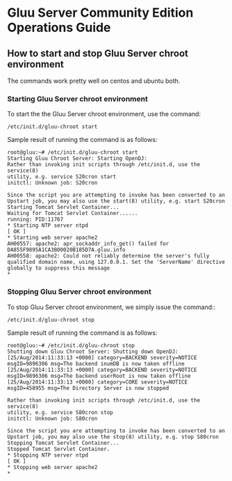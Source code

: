 # Gluu Server Community Edition Operations Guide

## How to start and stop Gluu Server chroot environment 

The commands work pretty well on centos and ubuntu both.

### Starting Gluu Server chroot environment

To start the the Gluu Server chroot environment, use the command:

`/etc/init.d/gluu-chroot start` 

Sample result of running the command is as follows:

	root@gluu:~# /etc/init.d/gluu-chroot start
	Starting Gluu Chroot Server: Starting OpenDJ: 
	Rather than invoking init scripts through /etc/init.d, use the service(8)
	utility, e.g. service S20cron start
	initctl: Unknown job: S20cron
	
	Since the script you are attempting to invoke has been converted to an
	Upstart job, you may also use the start(8) utility, e.g. start S20cron
	Starting Tomcat Servlet Container...
	Waiting for Tomcat Servlet Container......
	running: PID:11767
 	* Starting NTP server ntpd                                                                                                                                      [ OK ] 
 	* Starting web server apache2                                                                                                                                          AH00557: apache2: apr_sockaddr_info_get() failed for DA855F9895A1CA3B00020B185D7A.gluu.info
	AH00558: apache2: Could not reliably determine the server's fully qualified domain name, using 127.0.0.1. Set the 'ServerName' directive globally to suppress this message
 	* 


### Stopping Gluu Server chroot environment

To stop Gluu Server chroot environment, we simply issue the command::

`/etc/init.d/gluu-chroot stop`

Sample result of running the command is as follows:

	root@gluu:~# /etc/init.d/gluu-chroot stop
	Shutting down Gluu Chroot Server: Shutting down OpenDJ: [25/Aug/2014:11:33:13 +0000] category=BACKEND severity=NOTICE msgID=9896306 msg=The backend inumDB is now taken offline
	[25/Aug/2014:11:33:13 +0000] category=BACKEND severity=NOTICE msgID=9896306 msg=The backend userRoot is now taken offline
	[25/Aug/2014:11:33:13 +0000] category=CORE severity=NOTICE msgID=458955 msg=The Directory Server is now stopped
	
	Rather than invoking init scripts through /etc/init.d, use the service(8)
	utility, e.g. service S80cron stop
	initctl: Unknown job: S80cron
	
	Since the script you are attempting to invoke has been converted to an
	Upstart job, you may also use the stop(8) utility, e.g. stop S80cron
	Stopping Tomcat Servlet Container...
	Stopped Tomcat Servlet Container.
 	* Stopping NTP server ntpd                                                                                                                                      [ OK ] 
 	* Stopping web server apache2                                                                                                                                           * 

